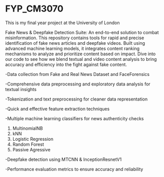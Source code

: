 # FYP_CM3070
This is my final year project at the University of London

Fake News & Deepfake Detection Suite: An end-to-end solution to combat misinformation. This repository contains tools for rapid and precise identification of fake news articles and deepfake videos. Built using advanced machine learning models, it integrates content ranking mechanisms to analyze and prioritize content based on impact. Dive into our code to see how we blend textual and video content analysis to bring accuracy and efficiency into the fight against fake content.

-Data collection from Fake and Real News Dataset and FaceForensics

-Comprehensive data preprocessing and exploratory data analysis for textual insights

-Tokenization and text preprocessing for cleaner data representation

-Quick and effective feature extraction techniques

-Multiple machine learning classifiers for news authenticity checks
  1. MultinomialNB
  2. kNN
  3. Logistic Regression
  4. Random Forest
  5. Passive Agressive 

-Deepfake detection using MTCNN & InceptionResnetV1

-Performance evaluation metrics to ensure accuracy and reliability
